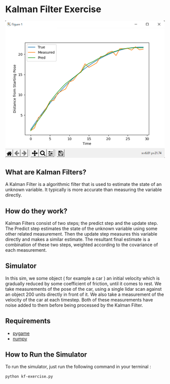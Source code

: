 # Kalman Filter Exercise

![Kalman Filter Sim](img/graph.png)

## What are Kalman Filters?
A Kalman Filter is a algorithmic filter that is used to estimate the state of an unknown variable. It typically is more accurate than measuring the variable directly.

## How do they work?
Kalman Filters consist of two steps; the predict step and the update step. The Predict step estimates the state of the unknown variable using some other related measurement. Then the update step measures this variable directly and makes a similar estimate.
The resultant final estimate is a combination of these two steps, weighted according to the covariance of each measurement.

## Simulator
In this sim, we some object ( for example a car ) an initial velocity which is gradually reduced by some coefficient of friction, until it comes to rest.
We take measurements of the pose of the car, using a single lidar scan against an object 200 units directly in front of it. We also take a measurement of the velocity of the car at each timestep. Both of these measurements have noise added to them before being processed by the Kalman Filter.

## Requirements 
- [pygame](https://www.pygame.org/news)
- [numpy](https://numpy.org)

## How to Run the Simulator 
To run the simulator, just run the following command in your terminal  :
```
python kf-exercise.py
```
